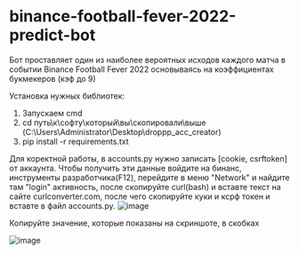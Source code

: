 # binance-football-fever-2022-predict-bot
Бот проставляет один из наиболее вероятных исходов каждого матча в событии Binance Football Fever 2022 основываясь на коэффициентах букмекеров (кэф до 9)

Установка нужных библиотек:
1. Запускаем cmd
2. cd путь\к\cофту\который\вы\скопировали\выше (C:\Users\Administrator\Desktop\droppp_acc_creator)
3. pip install -r requirements.txt

Для коректной работы, в accounts.py нужно записать [cookie, csrftoken] от аккаунта. Чтобы получить эти данные войдите на бинанс, инструменты разработчика(F12), перейдите в меню "Network" и найдите там "login" активность, после скопируйте curl(bash) и вставте текст на сайте curlconverter.com, после чего скопируйте куки и ксрф токен и вставте в файл accounts.py.
![image](https://user-images.githubusercontent.com/81830808/202874828-786b4ee0-6733-4f9a-9217-0e1ca0e93dfb.png)

Копируйте значение, которые показаны на скриншоте, в скобках

![image](https://user-images.githubusercontent.com/81830808/202874880-3209eca2-aea4-43e7-b0a0-5afaef9b97a0.png)
